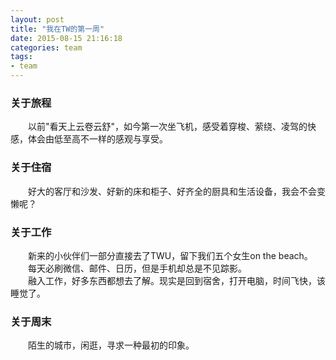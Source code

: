 ```yaml
---
layout: post
title: "我在TW的第一周"
date: 2015-08-15 21:16:18
categories: team
tags:
- team
---
```

### 关于旅程
&emsp;&emsp;以前"看天上云卷云舒"，如今第一次坐飞机，感受着穿梭、萦绕、凌驾的快感，体会由低至高不一样的感观与享受。

### 关于住宿
&emsp;&emsp;好大的客厅和沙发、好新的床和柜子、好齐全的厨具和生活设备，我会不会变懒呢？

### 关于工作
&emsp;&emsp;新来的小伙伴们一部分直接去了TWU，留下我们五个女生on the beach。<br>
&emsp;&emsp;每天必刷微信、邮件、日历，但是手机却总是不见踪影。<br>
&emsp;&emsp;融入工作，好多东西都想去了解。现实是回到宿舍，打开电脑，时间飞快，该睡觉了。

### 关于周末
&emsp;&emsp;陌生的城市，闲逛，寻求一种最初的印象。
